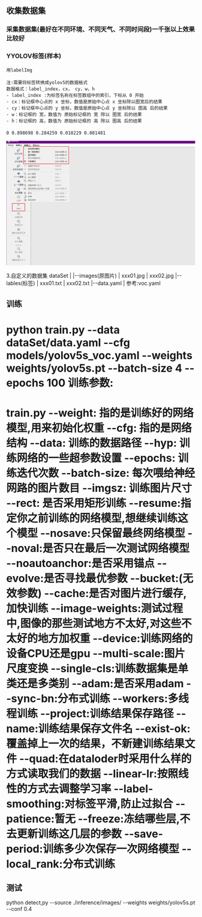 ## 收集数据集
### 采集数据集(最好在不同环境、不同天气、不同时间段)一千张以上效果比较好
### YYOLOV标签(样本)
    用labelImg

    注:需要将标签转换成yolov5的数据格式
    数据格式：label_index，cx， cy，w，h
    - label_index :为标签名称在标签数组中的索引，下标从 0 开始
    - cx：标记框中心点的 x 坐标，数值是原始中心点 x 坐标除以图宽后的结果
    - cy：标记框中心点的 y 坐标，数值是原始中心点 y 坐标除以 图高 后的结果
    - w：标记框的 宽，数值为 原始标记框的 宽 除以 图宽 后的结果
    - h：标记框的 高，数值为 原始标记框的 高 除以 图高 后的结果

    0 0.898698 0.284259 0.018229 0.081481
![Alt text](image-9.png)

3.自定义的数据集
  dataSet
  |
  |--images(原图片)
  |    xxx01.jpg
  |    xxx02.jpg
  |--lables(标签)
  |    xxx01.txt
  |    xxx02.txt
  |--data.yaml
  |    参考:voc.yaml

## 训练
python train.py --data dataSet/data.yaml --cfg models/yolov5s_voc.yaml --weights weights/yolov5s.pt --batch-size 4 --epochs 100
训练参数:
===============================================================================
train.py
--weight: 指的是训练好的网络模型,用来初始化权重
--cfg: 指的是网络结构
--data: 训练的数据路径
--hyp: 训练网络的一些超参数设置
--epochs: 训练迭代次数
--batch-size: 每次喂给神经网路的图片数目
--imgsz: 训练图片尺寸
--rect: 是否采用矩形训练
--resume:指定你之前训练的网络模型,想继续训练这个模型
--nosave:只保留最终网络模型
--noval:是否只在最后一次测试网络模型
--noautoanchor:是否采用锚点
--evolve:是否寻找最优参数
--bucket:(无效参数)
--cache:是否对图片进行缓存,加快训练
--image-weights:测试过程中,图像的那些测试地方不太好,对这些不太好的地方加权重
--device:训练网络的设备CPU还是gpu
--multi-scale:图片尺度变换
--single-cls:训练数据集是单类还是多类别
--adam:是否采用adam
--sync-bn:分布式训练
--workers:多线程训练
--project:训练结果保存路径
--name:训练结果保存文件名
--exist-ok:覆盖掉上一次的结果，不新建训练结果文件
--quad:在dataloder时采用什么样的方式读取我们的数据
--linear-lr:按照线性的方式去调整学习率
--label-smoothing:对标签平滑,防止过拟合
--patience:暂无
--freeze:冻结哪些层,不去更新训练这几层的参数
--save-period:训练多少次保存一次网络模型
--local_rank:分布式训练
===============================================================================

## 测试
python detect,py --source ./inference/images/ --weights weights/yolov5s.pt --conf 0.4